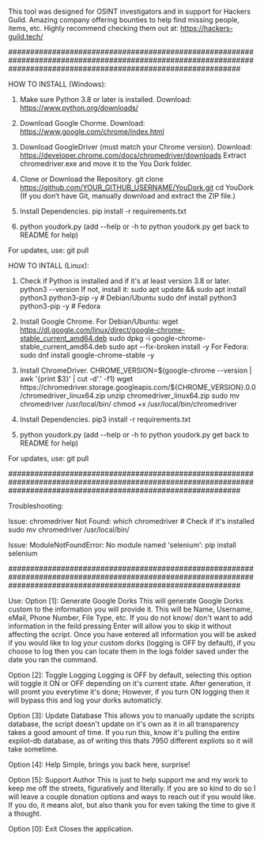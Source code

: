 This tool was designed for OSINT investigators and in support for Hackers Guild. Amazing company offering bounties
to help find missing people, items, etc. Highly recommend checking them out at: https://hackers-guild.tech/

#####################################################################################################################################################################

HOW TO INSTALL (Windows):
1. Make sure Python 3.8 or later is installed.
    Download: https://www.python.org/downloads/

2. Download Google Chorme.
    Download: https://www.google.com/chrome/index.html

3. Download GoogleDriver (must match your Chrome version).
    Download: https://developer.chrome.com/docs/chromedriver/downloads
    Extract chromedriver.exe and move it to the You Dork folder.

4. Clone or Download the Repository.
    git clone https://github.com/YOUR_GITHUB_USERNAME/YouDork.git
    cd YouDork
   (If you don’t have Git, manually download and extract the ZIP file.)

5. Install Dependencies.
    pip install -r requirements.txt

6. python youdork.py
    (add --help or -h to python youdork.py get back to README for help)

For updates, use:
    git pull

HOW TO INTALL (Linux):
1. Check if Python is installed and if it's at least version 3.8 or later.
    python3 --version
   If not, install it:
    sudo apt update && sudo apt install python3 python3-pip -y  # Debian/Ubuntu
    sudo dnf install python3 python3-pip -y  # Fedora

2. Install Google Chrome.
    For Debian/Ubuntu:
        wget https://dl.google.com/linux/direct/google-chrome-stable_current_amd64.deb
        sudo dpkg -i google-chrome-stable_current_amd64.deb
        sudo apt --fix-broken install -y
    For Fedora:
        sudo dnf install google-chrome-stable -y

3. Install ChromeDriver.
    CHROME_VERSION=$(google-chrome --version | awk '{print $3}' | cut -d'.' -f1)
    wget https://chromedriver.storage.googleapis.com/${CHROME_VERSION}.0.0/chromedriver_linux64.zip
    unzip chromedriver_linux64.zip
    sudo mv chromedriver /usr/local/bin/
    chmod +x /usr/local/bin/chromedriver

4. Install Dependencies.
    pip3 install -r requirements.txt

5. python youdork.py
    (add --help or -h to python youdork.py get back to README for help)

For updates, use:
    git pull

#####################################################################################################################################################################

Troubleshooting:

Issue: chromedriver Not Found:
    which chromedriver  # Check if it's installed
    sudo mv chromedriver /usr/local/bin/

Issue: ModuleNotFoundError: No module named 'selenium':
    pip install selenium

#####################################################################################################################################################################

Use:
Option [1]: Generate Google Dorks
    This will generate Google Dorks custom to the information you will provide it. This will be Name, Username, eMail, Phone Number, File Type, etc.
    If you do not know/ don't want to add information in the feild pressing Enter will allow you to skip it without affecting the script. Once you have
    entered all information you will be asked if you would like to log your custom dorks (logging is OFF by default), if you choose to log then you can
    locate them in the logs folder saved under the date you ran the command.

Option [2]: Toggle Logging
    Logging is OFF by default, selecting this option will toggle it ON or OFF depending on it's current state. After generation, it will promt you 
    everytime it's done; However, if you turn ON logging then it will bypass this and log your dorks automaticly. 

Option [3]: Update Database
    This allows you to manually update the scripts database, the script doesn't update on it's own as it in all transparency takes a good amount of time. 
    If you run this, know it's pulling the entire expliot-db database, as of writing this thats 7950 different expliots so it will take sometime. 

Option [4]: Help
    Simple, brings you back here, surprise! 

Option [5]: Support Author
    This is just to help support me and my work to keep me off the streets, figuratively and literally. If you are so kind to do so I will leave a 
    couple donation options and ways to reach out if you would like. If you do, it means alot, but also thank you for even taking the time to give it 
    a thought. 

Option [0]: Exit
    Closes the application.
